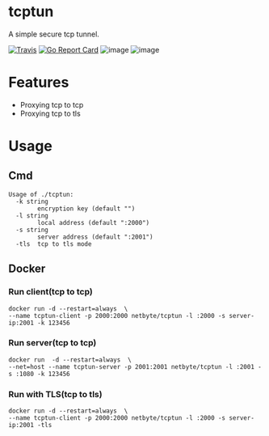 # tcptun

A simple secure tcp tunnel.  

[![Travis](https://travis-ci.com/net-byte/tcptun.svg?branch=master)](https://github.com/net-byte/tcptun)
[![Go Report Card](https://goreportcard.com/badge/github.com/net-byte/tcptun)](https://goreportcard.com/report/github.com/net-byte/tcptun)
![image](https://img.shields.io/badge/License-MIT-orange)
![image](https://img.shields.io/badge/License-Anti--996-red)

# Features
* Proxying tcp to tcp
* Proxying tcp to tls

# Usage  
## Cmd

```
Usage of ./tcptun:  
  -k string
        encryption key (default "")
  -l string
        local address (default ":2000")
  -s string
        server address (default ":2001")
  -tls  tcp to tls mode
```  

## Docker
### Run client(tcp to tcp)
```
docker run -d --restart=always  \ 
--name tcptun-client -p 2000:2000 netbyte/tcptun -l :2000 -s server-ip:2001 -k 123456
```

### Run server(tcp to tcp)
```
docker run  -d --restart=always  \
--net=host --name tcptun-server -p 2001:2001 netbyte/tcptun -l :2001 -s :1080 -k 123456
```

### Run with TLS(tcp to tls)
```
docker run -d --restart=always  \ 
--name tcptun-client -p 2000:2000 netbyte/tcptun -l :2000 -s server-ip:2001 -tls
```
